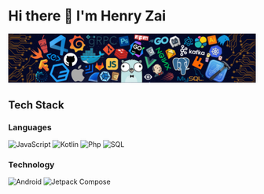 # Hi there 👋 I'm Henry Zai
![](https://github.com/henryjrzai/henryjrzai/blob/main/header_.png)

## Tech Stack
### Languages
![JavaScript](https://img.shields.io/badge/-JavaScript-000?&logo=JavaScript)
![Kotlin](https://img.shields.io/badge/-Kotlin-000?&logo=Kotlin)
![Php](https://img.shields.io/badge/-Php-000?&logo=Php)
![SQL](https://img.shields.io/badge/-SQL-000?&logo=MySQL)

### Technology
![Android](https://img.shields.io/badge/-Android-000?&logo=Android)
![Jetpack Compose](https://img.shields.io/badge/-jetpack-000?&logo=jetpack)
<!--
**henryjrzai/henryjrzai** is a ✨ _special_ ✨ repository because its `README.md` (this file) appears on your GitHub profile.

Here are some ideas to get you started:

- 🔭 I’m currently working on ...
- 🌱 I’m currently learning ...
- 👯 I’m looking to collaborate on ...
- 🤔 I’m looking for help with ...
- 💬 Ask me about ...
- 📫 How to reach me: ...
- 😄 Pronouns: ...
- ⚡ Fun fact: ...
-->
